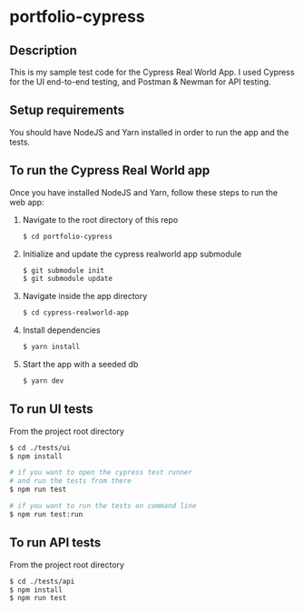 # portfolio-cypress

## Description

This is my sample test code for the Cypress Real World App. I used Cypress for the UI end-to-end testing, and Postman & Newman for API testing.

## Setup requirements

You should have NodeJS and Yarn installed in order to run the app and the tests.

## To run the Cypress Real World app

Once you have installed NodeJS and Yarn, follow these steps to run the web app:

1. Navigate to the root directory of this repo
   ```bash
   $ cd portfolio-cypress
   ```
1. Initialize and update the cypress realworld app submodule
   ```bash
   $ git submodule init
   $ git submodule update
   ```
1. Navigate inside the app directory
   ```bash
   $ cd cypress-realworld-app
   ```
1. Install dependencies
   ```bash
   $ yarn install
   ```
1. Start the app with a seeded db
   ```bash
   $ yarn dev
   ```

## To run UI tests

From the project root directory

```bash
$ cd ./tests/ui
$ npm install

# if you want to open the cypress test runner
# and run the tests from there
$ npm run test

# if you want to run the tests on command line
$ npm run test:run
```

## To run API tests

From the project root directory

```bash
$ cd ./tests/api
$ npm install
$ npm run test
```
